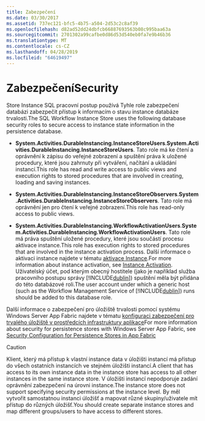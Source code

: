 ```yaml
---
title: Zabezpečení
ms.date: 03/30/2017
ms.assetid: 737ec121-bfc5-4b75-a504-2d53c2c8af39
ms.openlocfilehash: d82ad52dd24dbfcb66887693563b08c995baa63a
ms.sourcegitcommit: 2701302a99cafbe0d86d53d540eb0fa7e9b46b36
ms.translationtype: MT
ms.contentlocale: cs-CZ
ms.lasthandoff: 04/28/2019
ms.locfileid: "64619497"
---
```

# <a name="security"></a><span data-ttu-id="c8df9-102">Zabezpečení</span><span class="sxs-lookup"><span data-stu-id="c8df9-102">Security</span></span>
<span data-ttu-id="c8df9-103">Store Instance SQL pracovní postup používá Tyhle role zabezpečení databázi zabezpečit přístup k informacím o stavu instance databáze trvalosti.</span><span class="sxs-lookup"><span data-stu-id="c8df9-103">The SQL Workflow Instance Store uses the following database security roles to secure access to instance state information in the persistence database.</span></span>  
  
- <span data-ttu-id="c8df9-104">**System.Activities.DurableInstancing.InstanceStoreUsers**.</span><span class="sxs-lookup"><span data-stu-id="c8df9-104">**System.Activities.DurableInstancing.InstanceStoreUsers**.</span></span> <span data-ttu-id="c8df9-105">Tato role má ke čtení a oprávnění k zápisu do veřejné zobrazení a spuštění práva k uložené procedury, které jsou zahrnuty při vytváření, načítání a ukládání instancí.</span><span class="sxs-lookup"><span data-stu-id="c8df9-105">This role has read and write access to public views and execution rights to stored procedures that are involved in creating, loading and saving instances.</span></span>  
  
- <span data-ttu-id="c8df9-106">**System.Activities.DurableInstancing.InstanceStoreObservers**.</span><span class="sxs-lookup"><span data-stu-id="c8df9-106">**System.Activities.DurableInstancing.InstanceStoreObservers**.</span></span> <span data-ttu-id="c8df9-107">Tato role má oprávnění jen pro čtení k veřejné zobrazení.</span><span class="sxs-lookup"><span data-stu-id="c8df9-107">This role has read-only access to public views.</span></span>  
  
- <span data-ttu-id="c8df9-108">**System.Activities.DurableInstancing.WorkflowActivationUsers**.</span><span class="sxs-lookup"><span data-stu-id="c8df9-108">**System.Activities.DurableInstancing.WorkflowActivationUsers**.</span></span> <span data-ttu-id="c8df9-109">Tato role má práva spuštění uložené procedury, které jsou součástí procesu aktivace instance.</span><span class="sxs-lookup"><span data-stu-id="c8df9-109">This role has execution rights to stored procedures that are involved in the instance activation process.</span></span> <span data-ttu-id="c8df9-110">Další informace o aktivaci instance najdete v tématu [aktivace Instance](instance-activation.md).</span><span class="sxs-lookup"><span data-stu-id="c8df9-110">For more information about instance activation, see [Instance Activation](instance-activation.md).</span></span> <span data-ttu-id="c8df9-111">Uživatelský účet, pod kterým obecný hostitele (jako je například služba pracovního postupu správy [!INCLUDE[dublin](../../../includes/dublin-md.md)]) spuštění měla být přidána do této databázové roli.</span><span class="sxs-lookup"><span data-stu-id="c8df9-111">The user account under which a generic host (such as the Workflow Management Service of [!INCLUDE[dublin](../../../includes/dublin-md.md)]) runs should be added to this database role.</span></span>  
  
 <span data-ttu-id="c8df9-112">Další informace o zabezpečení pro úložiště trvalosti pomocí systému Windows Server App Fabric najdete v tématu [konfiguraci zabezpečení pro trvalého úložiště v prostředcích infrastruktury aplikace](https://go.microsoft.com/fwlink/?LinkId=201208)</span><span class="sxs-lookup"><span data-stu-id="c8df9-112">For more information about security for persistence stores with Windows Server App Fabric, see [Security Configuration for Persistence Stores in App Fabric](https://go.microsoft.com/fwlink/?LinkId=201208)</span></span>  
  
> [!CAUTION]
>  <span data-ttu-id="c8df9-113">Klient, který má přístup k vlastní instance data v úložišti instancí má přístup do všech ostatních instancích ve stejném úložišti instancí.</span><span class="sxs-lookup"><span data-stu-id="c8df9-113">A client that has access to its own instance data in the instance store has access to all other instances in the same instance store.</span></span> <span data-ttu-id="c8df9-114">V úložišti instancí nepodporuje zadání oprávnění zabezpečení na úrovni instance.</span><span class="sxs-lookup"><span data-stu-id="c8df9-114">The instance store does not support specifying security permissions at the instance level.</span></span> <span data-ttu-id="c8df9-115">By měl vytvořit samostatnou instanci úložišť a mapovat různé skupiny/uživatele mít přístup do různých úložišť.</span><span class="sxs-lookup"><span data-stu-id="c8df9-115">You should create separate instance stores and map different groups/users to have access to different stores.</span></span>
